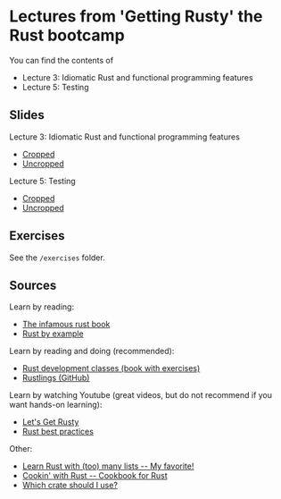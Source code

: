 # Lectures from 'Getting Rusty' the Rust bootcamp

You can find the contents of
- Lecture 3: Idiomatic Rust and functional programming features
- Lecture 5: Testing

## Slides

Lecture 3: Idiomatic Rust and functional programming features
- [Cropped](https://alphagergedan.github.io/getting-rusty-bootcamp/3-idiomatic-and-funcprog/index_cropped.html)
- [Uncropped](https://alphagergedan.github.io/getting-rusty-bootcamp/3-idiomatic-and-funcprog/index.html)

Lecture 5: Testing
- [Cropped](https://alphagergedan.github.io/getting-rusty-bootcamp/5-testing/index_cropped.html)
- [Uncropped](https://alphagergedan.github.io/getting-rusty-bootcamp/5-testing/index.html)

## Exercises

See the `/exercises` folder.

## Sources

Learn by reading:
- [The infamous rust book](https://doc.rust-lang.org/book/)
- [Rust by example](https://doc.rust-lang.org/rust-by-example/index.html)

Learn by reading and doing (recommended):
- [Rust development classes (book with exercises)](https://rust-classes.com/preface)
- [Rustlings (GitHub)](https://github.com/rust-lang/rustlings)

Learn by watching Youtube (great videos, but do not recommend if you want hands-on learning):
- [Let's Get Rusty](https://www.youtube.com/@letsgetrusty)
- [Rust best practices](https://www.youtube.com/watch?v=XCrZleaIUO4&t=960s)

Other:
- [Learn Rust with (too) many lists -- My favorite!](https://rust-unofficial.github.io/too-many-lists/index.html)
- [Cookin' with Rust -- Cookbook for Rust](https://rust-lang-nursery.github.io/rust-cookbook/intro.html)
- [Which crate should I use?](https://blessed.rs/crates)
